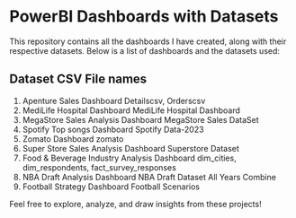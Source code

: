 # PowerBI Dashboards with Datasets 
This repository contains all the dashboards I have created, along with their respective datasets. 
Below is a list of dashboards and the datasets used:
##  Dataset                                          CSV File names
1. Apenture Sales Dashboard                         Detailscsv, Orderscsv
2. MediLife Hospital Dashboard                      MediLife Hospital Dashboard
3. MegaStore Sales Analysis Dashboard               MegaStore Sales DataSet
4. Spotify Top songs Dashboard                      Spotify Data-2023
5. Zomato Dashboard                                 zomato 
6. Super Store Sales Analysis Dashboard             Superstore Dataset
7. Food & Beverage Industry Analysis Dashboard      dim_cities, dim_respondents, fact_survey_responses
8. NBA Draft Analysis Dashboard                     NBA Draft Dataset All Years Combine
9. Football Strategy Dashboard                      Football Scenarios

Feel free to explore, analyze, and draw insights from these projects!
